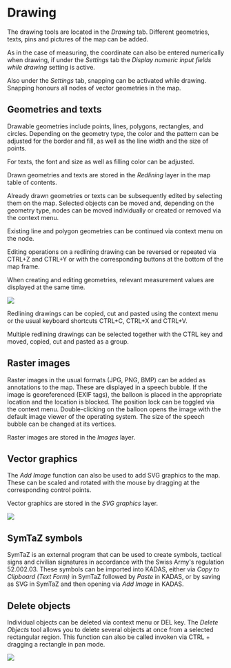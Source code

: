 # Drawing

The drawing tools are located in the *Drawing* tab. Different geometries, texts, pins and pictures of the map can be added.

As in the case of measuring, the coordinate can also be entered numerically when drawing, if under the *Settings* tab the *Display numeric input fields while drawing* setting is active.

Also under the *Settings* tab, snapping can be activated while drawing. Snapping honours all nodes of vector geometries in the map.

## Geometries and texts

Drawable geometries include points, lines, polygons, rectangles, and circles. Depending on the geometry type, the color and the pattern can be adjusted for the border and fill, as well as the line width and the size of points.

For texts, the font and size as well as filling color can be adjusted.

Drawn geometries and texts are stored in the *Redlining* layer in the map table of contents.

Already drawn geometries or texts can be subsequently edited by selecting them on the map. Selected objects can be moved and, depending on the geometry type, nodes can be moved individually or created or removed via the context menu.

Existing line and polygon geometries can be continued via context menu on the node.

Editing operations on a redlining drawing can be reversed or repeated via CTRL+Z and CTRL+Y or with the corresponding buttons at the bottom of the map frame.

When creating and editing geometries, relevant measurement values ​​are displayed at the same time.

<img src="../media/image6.png" />

Redlining drawings can be copied, cut and pasted using the context menu or the usual keyboard shortcuts CTRL+C, CTRL+X and CTRL+V.

Multiple redlining drawings can be selected together with the CTRL key and moved, copied, cut and pasted as a group.


## Raster images

Raster images in the usual formats (JPG, PNG, BMP) can be added as annotations to the map. These are displayed in a speech bubble. If the image is georeferenced (EXIF tags), the balloon is placed in the appropriate location and the location is blocked. The position lock can be toggled via the context menu. Double-clicking on the balloon opens the image with the default image viewer of the operating system. The size of the speech bubble can be changed at its vertices.

Raster images are stored in the *Images* layer.

## Vector graphics

The *Add Image* function can also be used to add SVG graphics to the map. These can be scaled and rotated with the mouse by dragging at the corresponding control points.

Vector graphics are stored in the *SVG graphics* layer.

<img src="../media/image7.png" />

## SymTaZ symbols

SymTaZ is an external program that can be used to create symbols, tactical signs and civilian signatures in accordance with the Swiss Army's regulation 52.002.03. These symbols can be imported into KADAS, either via *Copy to Clipboard (Text Form)* in SymTaZ followed by *Paste* in KADAS, or by saving as SVG in SymTaZ and then opening via *Add Image* in KADAS.


## Delete objects

Individual objects can be deleted via context menu or DEL key. The *Delete Objects* tool allows you to delete several objects at once  from a selected rectangular region. This function can also be called invoken via CTRL + dragging a rectangle in pan mode.

<img src="../media/image8.png" />
